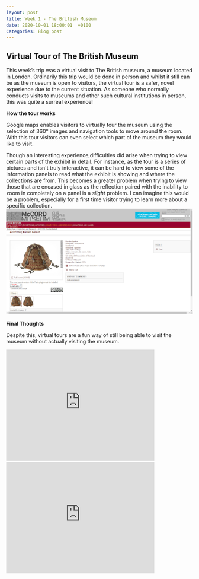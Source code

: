 ```yaml
---
layout: post
title: Week 1 - The British Museum
date: 2020-10-01 18:00:01  +0100 
Categories: Blog post
---
```


## Virtual Tour of The British Museum
This week’s trip was a virtual visit to The British museum, a museum located in London. Ordinarily this trip would be done in person and whilst it still can be as the museum is open to visitors, the virtual tour is a safer, novel experience due to the current situation. As someone who normally conducts visits to museums and other such cultural institutions in person, this was quite a surreal experience! 

**How the tour works**

Google maps enables visitors to virtually tour the museum using the selection of 360° images and navigation tools to move around the room. With this tour visitors can even select which part of the museum they would like to visit.

Though an interesting experience,difficulties did arise when trying to view certain parts of the exhibit in detail. For instance, as the tour is a series of pictures and isn't truly interactive, it can be hard to view some of the information panels to read what the exhibit is showing and where the collections are from. This becomes a greater problem when trying to view those that are encased in glass as the reflection paired with the inability to zoom in completely on a panel is a *slight* problem. I can imagine this would be a problem, especially for a first time visitor trying to learn more about a specific collection. 
![British Museum](\media\unnamed.png)

**Final Thoughts**

Despite this, virtual tours are a fun way of still being able to visit the museum without actually visiting the museum. 
<iframe src="https://www.google.com/maps/embed?pb=!1m18!1m12!1m3!1d2482.662188378098!2d-0.12914528422958071!3d51.519413279637114!2m3!1f0!2f0!3f0!3m2!1i1024!2i768!4f13.1!3m3!1m2!1s0x48761b323093d307%3A0x2fb199016d5642a7!2sThe%20British%20Museum!5e0!3m2!1sen!2suk!4v1602880500981!5m2!1sen!2suk" width="400" height="300" frameborder="0" style="border:0;" allowfullscreen="" aria-hidden="false" tabindex="0"></iframe>
<iframe src="https://www.google.com/maps/embed?pb=!4v1602880633608!6m8!1m7!1sFyBuFtvu6FeVvVVc5--uiw!2m2!1d51.51920480891292!2d-0.1274951344645956!3f172.87!4f-0.7399999999999949!5f0.7820865974627469" width="400" height="300" frameborder="0" style="border:0;" allowfullscreen="" aria-hidden="false" tabindex="0"></iframe>
